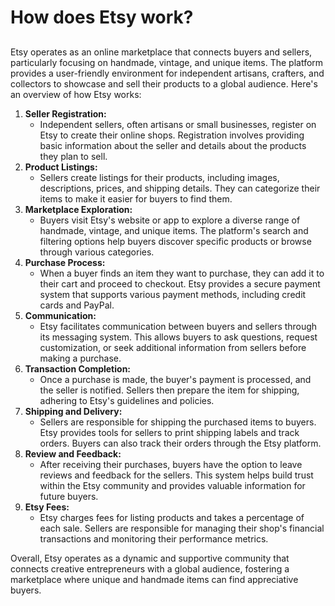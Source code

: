 # How does Etsy work?

##

Etsy operates as an online marketplace that connects buyers and sellers, particularly focusing on handmade, vintage, and unique items. The platform provides a user-friendly environment for independent artisans, crafters, and collectors to showcase and sell their products to a global audience. Here's an overview of how Etsy works:

1. **Seller Registration:**
   * Independent sellers, often artisans or small businesses, register on Etsy to create their online shops. Registration involves providing basic information about the seller and details about the products they plan to sell.
2. **Product Listings:**
   * Sellers create listings for their products, including images, descriptions, prices, and shipping details. They can categorize their items to make it easier for buyers to find them.
3. **Marketplace Exploration:**
   * Buyers visit Etsy's website or app to explore a diverse range of handmade, vintage, and unique items. The platform's search and filtering options help buyers discover specific products or browse through various categories.
4. **Purchase Process:**
   * When a buyer finds an item they want to purchase, they can add it to their cart and proceed to checkout. Etsy provides a secure payment system that supports various payment methods, including credit cards and PayPal.
5. **Communication:**
   * Etsy facilitates communication between buyers and sellers through its messaging system. This allows buyers to ask questions, request customization, or seek additional information from sellers before making a purchase.
6. **Transaction Completion:**
   * Once a purchase is made, the buyer's payment is processed, and the seller is notified. Sellers then prepare the item for shipping, adhering to Etsy's guidelines and policies.
7. **Shipping and Delivery:**
   * Sellers are responsible for shipping the purchased items to buyers. Etsy provides tools for sellers to print shipping labels and track orders. Buyers can also track their orders through the Etsy platform.
8. **Review and Feedback:**
   * After receiving their purchases, buyers have the option to leave reviews and feedback for the sellers. This system helps build trust within the Etsy community and provides valuable information for future buyers.
9. **Etsy Fees:**
   * Etsy charges fees for listing products and takes a percentage of each sale. Sellers are responsible for managing their shop's financial transactions and monitoring their performance metrics.

Overall, Etsy operates as a dynamic and supportive community that connects creative entrepreneurs with a global audience, fostering a marketplace where unique and handmade items can find appreciative buyers.
